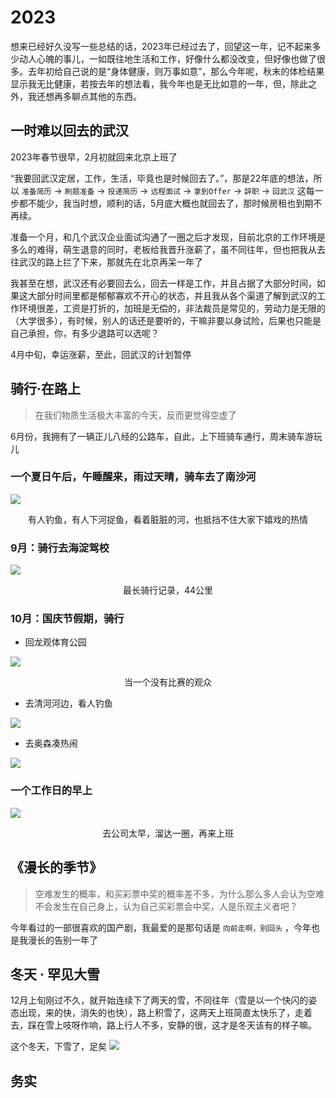 # 2023

想来已经好久没写一些总结的话，2023年已经过去了，回望这一年，记不起来多少动人心魄的事儿，一如既往地生活和工作，好像什么都没改变，但好像也做了很多。去年初给自己说的是“身体健康，则万事如意”，那么今年呢，秋末的体检结果显示我无比健康，若按去年的想法看，我今年也是无比如意的一年，但，除此之外，我还想再多聊点其他的东西。

## 一时难以回去的武汉

2023年春节很早，2月初就回来北京上班了

“我要回武汉定居，工作，生活，毕竟也是时候回去了。”，那是22年底的想法，所以 `准备简历` -> `刷题准备` -> `投递简历` -> `远程面试` -> `拿到Offer` -> `辞职` -> `回武汉` 这每一步都不能少，我当时想，顺利的话，5月底大概也就回去了，那时候房租也到期不再续。

准备一个月，和几个武汉企业面试沟通了一圈之后才发现，目前北京的工作环境是多么的难得，萌生退意的同时，老板给我晋升涨薪了，虽不同往年，但也把我从去往武汉的路上拦了下来，那就先在北京再呆一年了

我甚至在想，武汉还有必要回去么，回去一样是工作，并且占据了大部分时间，如果这大部分时间里都是郁郁寡欢不开心的状态，并且我从各个渠道了解到武汉的工作环境很差，工资是打折的，加班是无偿的，非法裁员是常见的，劳动力是无限的（大学很多），有时候，别人的话还是要听的，干嘛非要以身试险，后果也只能是自己承担，你，有多少退路可以选呢？

4月中旬，幸运涨薪，至此，回武汉的计划暂停

## 骑行·在路上

> 在我们物质生活极大丰富的今天，反而更觉得空虚了

6月份，我拥有了一辆正儿八经的公路车，自此，上下班骑车通行，周末骑车游玩儿

### 一个夏日午后，午睡醒来，雨过天晴，骑车去了南沙河

![](images/2024-01-17-20-58-02.png)

<p align=center>有人钓鱼，有人下河捉鱼，看着脏脏的河，也抵挡不住大家下嬉戏的热情</p>

### 9月：骑行去海淀驾校

![](images/2024-01-17-21-51-27.png)

<p align=center>最长骑行记录，44公里</p>

### 10月：国庆节假期，骑行

* 回龙观体育公园

![](images/2024-01-17-21-15-50.png)
<p align=center>当一个没有比赛的观众</p>

* 去清河河边，看人钓鱼

![](images/2024-01-17-21-36-37.png)

* 去奥森凑热闹

![](images/2024-01-17-21-53-33.png)

### 一个工作日的早上

![](images/2024-01-17-21-55-51.png)

<p align=center>去公司太早，溜达一圈，再来上班</p>

## 《漫长的季节》

> 空难发生的概率，和买彩票中奖的概率差不多，为什么那么多人会认为空难不会发生在自己身上，认为自己买彩票会中奖，人是乐观主义者吧？

今年看过的一部很喜欢的国产剧，我最爱的是那句话是 `向前走啊，别回头` ，今年也是我漫长的告别一年了

## 冬天 · 罕见大雪

12月上旬刚过不久，就开始连续下了两天的雪，不同往年（雪是以一个快闪的姿态出现，来的快，消失的也快），路上积雪了，这两天上班简直太快乐了，走着去，踩在雪上吱呀作响，路上行人不多，安静的很，这才是冬天该有的样子嘛。

这个冬天，下雪了，足矣
![](images/2024-01-17-22-22-52.png)

## 务实